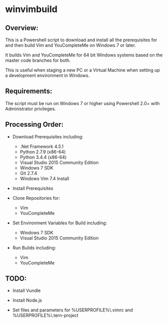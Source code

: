 # winvimbuild

## Overview:

This is a Powershell script to download and install all the prerequisites for and then build Vim and YouCompleteMe on Windows 7 or later.

It builds Vim and YouCompleteMe for 64 bit Windows systems based on the master code branches for both.

This is useful when staging a new PC or a Virtual Machine when setting up a development environment in Windows.

## Requirements:

The script must be run on Windows 7 or higher using Powershell 2.0+ with Administrator privileges.

## Processing Order:

- Download Prerequisites including:

    - .Net Framework 4.5.1
    - Python 2.7.9 (x86-64)
    - Python 3.4.4 (x86-64)
    - Visual Studio 2015 Community Edition
    - Windows 7 SDK
    - Git 2.7.4
    - Windows Vim 7.4 Install

- Install Prerequisites

- Clone Repositories for:

    - Vim
    - YouCompleteMe

- Set Environment Variables for Build including:

    - Windows 7 SDK
    - Visual Studio 2015 Community Edition

- Run Builds including:

    - Vim
    - YouCompleteMe

## TODO:

- Install Vundle

- Install Node.js

- Set files and parameters for %USERPROFILE%\\.vimrc and %USERPROFILE%\\.tern-project
